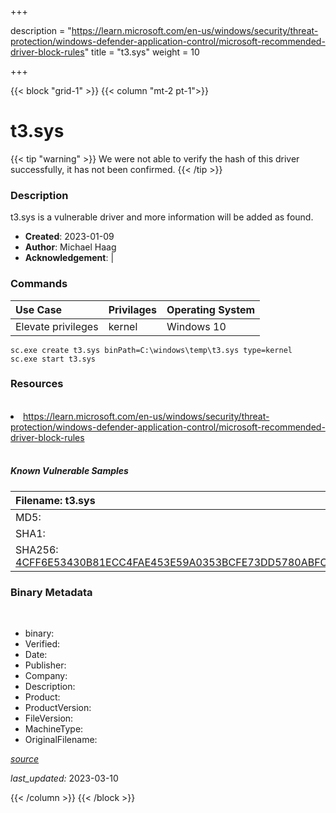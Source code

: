 +++

description = "https://learn.microsoft.com/en-us/windows/security/threat-protection/windows-defender-application-control/microsoft-recommended-driver-block-rules"
title = "t3.sys"
weight = 10

+++


{{< block "grid-1" >}}
{{< column "mt-2 pt-1">}}




# t3.sys 


{{< tip "warning" >}}
We were not able to verify the hash of this driver successfully, it has not been confirmed.
{{< /tip >}}




### Description


t3.sys is a vulnerable driver and more information will be added as found.


- **Created**: 2023-01-09
- **Author**: Michael Haag
- **Acknowledgement**:  | [](https://twitter.com/)

### Commands

| Use Case | Privilages | Operating System | 
|:---- | ---- | ---- |
| Elevate privileges | kernel | Windows 10 |

```
sc.exe create t3.sys binPath=C:\windows\temp\t3.sys type=kernel
sc.exe start t3.sys
```

### Resources
<br>


<li><a href=" https://learn.microsoft.com/en-us/windows/security/threat-protection/windows-defender-application-control/microsoft-recommended-driver-block-rules"> https://learn.microsoft.com/en-us/windows/security/threat-protection/windows-defender-application-control/microsoft-recommended-driver-block-rules</a></li>


<br>


##### Known Vulnerable Samples

| Filename: t3.sys |
|:---- |
|MD5: <a href="https://www.virustotal.com/gui/file/{&#39;Filename&#39;: &#39;t3.sys&#39;, &#39;MD5&#39;: &#39;&#39;, &#39;SHA1&#39;: &#39;&#39;, &#39;SHA256&#39;: &#39;4CFF6E53430B81ECC4FAE453E59A0353BCFE73DD5780ABFC35F299C16A97998E&#39;}"></a>|
|SHA1: <a href="https://www.virustotal.com/gui/file/{&#39;Filename&#39;: &#39;t3.sys&#39;, &#39;MD5&#39;: &#39;&#39;, &#39;SHA1&#39;: &#39;&#39;, &#39;SHA256&#39;: &#39;4CFF6E53430B81ECC4FAE453E59A0353BCFE73DD5780ABFC35F299C16A97998E&#39;}"></a>|
|SHA256: <a href="https://www.virustotal.com/gui/file/{&#39;Filename&#39;: &#39;t3.sys&#39;, &#39;MD5&#39;: &#39;&#39;, &#39;SHA1&#39;: &#39;&#39;, &#39;SHA256&#39;: &#39;4CFF6E53430B81ECC4FAE453E59A0353BCFE73DD5780ABFC35F299C16A97998E&#39;}">4CFF6E53430B81ECC4FAE453E59A0353BCFE73DD5780ABFC35F299C16A97998E</a>|




### Binary Metadata
<br>

- binary: 
- Verified: 
- Date: 
- Publisher: 
- Company: 
- Description: 
- Product: 
- ProductVersion: 
- FileVersion: 
- MachineType: 
- OriginalFilename: 

[*source*](https://github.com/magicsword-io/LOLDrivers/tree/main/yaml/t3.sys.yml)

*last_updated:* 2023-03-10


{{< /column >}}
{{< /block >}}

